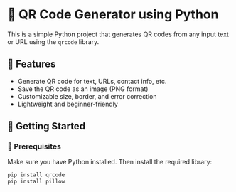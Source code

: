 # 🔳 QR Code Generator using Python

This is a simple Python project that generates QR codes from any input text or URL using the `qrcode` library.

## 📌 Features

- Generate QR code for text, URLs, contact info, etc.
- Save the QR code as an image (PNG format)
- Customizable size, border, and error correction
- Lightweight and beginner-friendly

## 🚀 Getting Started

### 🧱 Prerequisites

Make sure you have Python installed. Then install the required library:

```bash
pip install qrcode
pip install pillow
